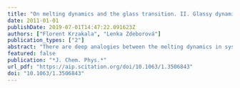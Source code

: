 ```yaml
---
title: "On melting dynamics and the glass transition. II. Glassy dynamics as a melting process"
date: 2011-01-01
publishDate: 2019-07-01T14:47:22.091623Z
authors: ["Florent Krzakala", "Lenka Zdeborová"]
publication_types: ["2"]
abstract: "There are deep analogies between the melting dynamics in systems with a first-order phase transition and the dynamics from equilibrium in super-cooled liquids. For a class of Ising spin models undergoing a first-order transition—namely p-spin models on the so-called Nishimori line—it can be shown that the melting dynamics can be exactly mapped to the equilibrium dynamics. In this mapping the dynamical—or mode-coupling—glass transition corresponds to the spinodal point, while the Kauzmann transition corresponds to the first-order phase transition itself. Both in mean field and finite dimensional models this mapping provides an exact realization of the random first-order theory scenario for the glass transition. The corresponding glassy phenomenology can then be understood in the framework of a standard first-order phase transition."
featured: false
publication: "*J. Chem. Phys.*"
url_pdf: "https://aip.scitation.org/doi/10.1063/1.3506843"
doi: "10.1063/1.3506843"
---
```


